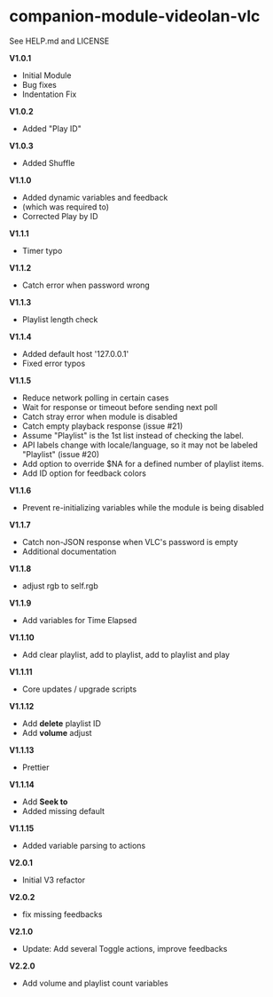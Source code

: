 # companion-module-videolan-vlc
See HELP.md and LICENSE

**V1.0.1**
* Initial Module
* Bug fixes
* Indentation Fix

**V1.0.2**
* Added "Play ID"

**V1.0.3**
* Added Shuffle

**V1.1.0**
* Added dynamic variables and feedback
* (which was required to)
* Corrected Play by ID

**V1.1.1**
* Timer typo

**V1.1.2**
* Catch error when password wrong

**V1.1.3**
* Playlist length check

**V1.1.4**
* Added default host '127.0.0.1'
* Fixed error typos

**V1.1.5**
* Reduce network polling in certain cases
* Wait for response or timeout before sending next poll
* Catch stray error when module is disabled
* Catch empty playback response (issue #21)
* Assume "Playlist" is the 1st list instead of checking the label.
* API labels change with locale/language, so it may not be labeled "Playlist" (issue #20)
* Add option to override $NA for a defined number of playlist items.
* Add ID option for feedback colors

**V1.1.6**
* Prevent re-initializing variables while the module is being disabled

**V1.1.7**
* Catch non-JSON response when VLC's password is empty
* Additional documentation

**V1.1.8**
* adjust rgb to self.rgb

**V1.1.9**
* Add variables for Time Elapsed

**V1.1.10**
* Add clear playlist, add to playlist, add to playlist and play

**V1.1.11**
* Core updates / upgrade scripts

**V1.1.12**
* Add **delete** playlist ID
* Add **volume** adjust

**V1.1.13**
* Prettier

**V1.1.14**
* Add **Seek to**
* Added missing default

**V1.1.15**
* Added variable parsing to actions

**V2.0.1**
* Initial V3 refactor

**V2.0.2**
* fix missing feedbacks

**V2.1.0**
* Update: Add several Toggle actions, improve feedbacks

**V2.2.0**
* Add volume and playlist count variables
